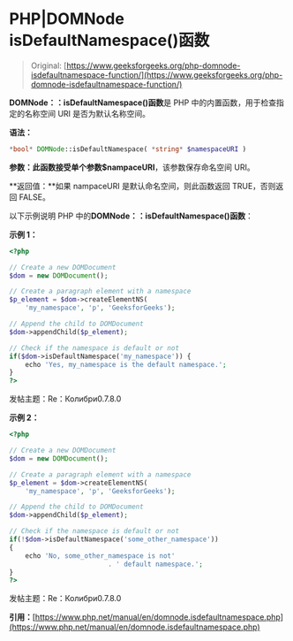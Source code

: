 # PHP|DOMNode isDefaultNamespace()函数

> Original: [https://www.geeksforgeeks.org/php-domnode-isdefaultnamespace-function/](https://www.geeksforgeeks.org/php-domnode-isdefaultnamespace-function/)

**DOMNode：：isDefaultNamespace()函数**是 PHP 中的内置函数，用于检查指定的名称空间 URI 是否为默认名称空间。

**语法：**

```php
*bool* DOMNode::isDefaultNamespace( *string* $namespaceURI )
```

**参数：**此函数接受单个参数**$nampaceURI**，该参数保存命名空间 URI。

**返回值：**如果 nampaceURI 是默认命名空间，则此函数返回 TRUE，否则返回 FALSE。

以下示例说明 PHP 中的**DOMNode：：isDefaultNamespace()函数**：

**示例 1：**

```php
<?php

// Create a new DOMDocument
$dom = new DOMDocument();

// Create a paragraph element with a namespace
$p_element = $dom->createElementNS(
    'my_namespace', 'p', 'GeeksforGeeks');

// Append the child to DOMDocument
$dom->appendChild($p_element);

// Check if the namespace is default or not
if($dom->isDefaultNamespace('my_namespace')) {
    echo 'Yes, my_namespace is the default namespace.';
}
?>
```

发帖主题：Re：Колибри0.7.8.0

**示例 2：**

```php
<?php

// Create a new DOMDocument
$dom = new DOMDocument();

// Create a paragraph element with a namespace
$p_element = $dom->createElementNS(
    'my_namespace', 'p', 'GeeksforGeeks');

// Append the child to DOMDocument
$dom->appendChild($p_element);

// Check if the namespace is default or not
if(!$dom->isDefaultNamespace('some_other_namespace'))
{
    echo 'No, some_other_namespace is not'
                         . ' default namespace.';
}
?>
```

发帖主题：Re：Колибри0.7.8.0

**引用：**[https://www.php.net/manual/en/domnode.isdefaultnamespace.php](https://www.php.net/manual/en/domnode.isdefaultnamespace.php)